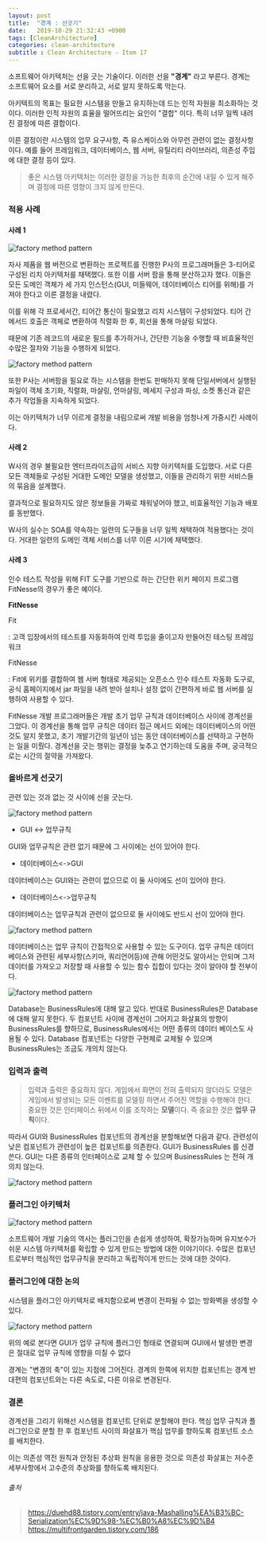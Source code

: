 ```yaml
---
layout: post
title:  "경계 : 선긋기"
date:   2019-10-29 21:32:43 +0900
tags: [CleanArchitecture]
categories: clean-architecture
subtitle : Clean Architecture - Item 17
---
```


소프트웨어 아키텍처는 선을 긋는 기술이다. 이러한 선을 **"경계"** 라고 부른다. 경계는 소프트웨어 요소를 서로 분리하고, 서로 알지 못하도록 막는다. 

아키텍트의 목표는 필요한 시스템을 만들고 유지하는데 드는 인적 자원을 최소화하는 것이다.  이러한 인적 자원의 효율을 떨어뜨리는 요인이 "결합" 이다. 특히 너무 일찍 내려진 결정에 따른 결합이다. 

이른 결정이란 시스템의 업무 요구사항, 즉 유스케이스와 아무런 관련이 없는 결정사항이다. 예를 들어 프레임워크, 데이터베이스, 웹 서버, 유틸리티 라이브러리, 의존성 주입에 대한 결정 등이 있다. 

> 좋은 시스템 아키텍처는 이러한 결정을 가능한 최후의 순간에 내릴 수 있게 해주며 결정에 따른 영향이 크지 않게 만든다.

### 적용 사례 

#### 사례 1

![factory method pattern](11.png)

자사 제품을 웹 버전으로 변환하는 프로젝트를 진행한 P사의 프로그래머들은 3-티어로 구성된 리치 아키텍처를 채택했다. 또한 이를 서버 팜을 통해 분산하고자 했다. 이들은 모든 도메인 객체가 세 가지 인스턴스(GUI, 미들웨어, 데이터베이스 티어를 위해)를 가져야 한다고 이른 결정을 내렸다. 

이를 위해 각 프로세서간, 티어간 통신이 필요했고 리치 시스템이 구성되었다. 티어 간 메서드 호출은 객체로 변환하여 직렬화 한 후, 회선을 통해 마샬링 되었다. 

때문에 기존 레코드의 새로운 필드를 추가하거나, 간단한 기능을 수행할 때 비효율적인 수많은 절차와 기능을 수행하게 되었다. 

![factory method pattern](12.png)

또한 P사는 서버팜을 필요로 하는 시스템을 한번도 판매하지 못해 단일서버에서 실행된 파일이 객체 초기화, 직렬화, 마샬링, 언마샬링, 메세지 구성과 파싱, 소켓 통신과 같은 추가 작업들을 지속하게 되었다. 

이는 아키텍처가 너무 이르게 결정을 내림으로써 개발 비용을 엄청나게 가중시킨 사례이다. 



#### 사례 2
W사의 경우 불필요한 엔터프라이즈급의 서비스 지향 아키텍처를 도입했다. 서로 다른 모든 객체들로 구성된 거대한 도메인 모델을 생성했고, 이들을 관리하기 위한 서비스들의 묶음을 설계했다.

결과적으로 필요하지도 않은 정보들을 가짜로 채워넣어야 했고, 비효율적인 기능과 배포를 동반했다. 

W사의 실수는 SOA를 약속하는 일련의 도구들을 너무 일찍 채택하여 적용했다는 것이다. 거대한 일련의 도메인 객체 서비스를 너무 이른 시기에 채택했다. 



#### 사례 3
인수 테스트 작성을 위해 FIT 도구를 기반으로 하는 간단한 위키 페이지 프로그램 FitNesse의 경우가 좋은 예이다. 

**FitNesse**

Fit

: 고객 입장에서의 테스트를 자동화하여 인력 투입을 줄이고자 만들어진 테스팅 프레임워크

FitNesse 

: Fit에 위키를 결합하여 웹 서버 형태로 제공되는 오픈소스 인수 테스트 자동화 도구로, 공식 홈페이지에서 jar 파일을 내려 받아 설치나 설정 없이 간편하게 바로 웹 서버를 실행하여 사용할 수 있다.

FitNesse 개발 프로그래머들은 개발 초기 업무 규칙과 데이터베이스 사이에 경계선을 그었다. 이 경계선을 통해 업무 규칙은 데이터 접근 메서드 외에는 데이터베이스의 어떤 것도 알지 못했고, 초기 개발기간의 일년이 넘는 동안 데이터베이스를 선택하고 구현하는 일을 미뤘다. 
경계선을 긋는 행위는 결정을 늦추고 연기하는데 도움을 주며, 궁극적으로는 시간의 절약을 가져왔다. 



### 올바르게 선긋기 
관련 있는 것과 없는 것 사이에 선을 긋는다. 

![factory method pattern](18.png)



- GUI <-> 업무규칙

GUI와 업무규칙은 관련 없기 때문에 그 사이에는 선이 있어야 한다. 

- 데이터베이스<->GUI

데이터베이스는 GUI와는 관련이 없으므로 이 둘 사이에도 선이 있어야 한다.

- 데이터베이스<->업무규칙

데이터베이스는 업무규칙과 관련이 없으므로 둘 사이에도 반드시 선이 있어야 한다.

![factory method pattern](15.png)

데이터베이스는 업무 규칙이 간접적으로 사용할 수 있는 도구이다. 업무 규칙은 데이터베이스와 관련된 세부사항(스키마, 쿼리언어등)에 관해 어떤것도 알아서는 안되며 그저 데이터를 가져오고 저장할 때 사용할 수 있는 함수 집합이 있다는 것이 알아야 할 전부이다. 

![factory method pattern](16.png)



Database는 BusinessRules에 대해 알고 있다. 반대로 BusinessRules은 Database에 대해 알지 못한다. 
두 컴포넌트 사이에 경계선이 그어지고 화살표의 방향이 BusinessRules를 향하므로, BusinessRules에서는 어떤 종류의 데이터 베이스도 사용될 수 있다. Database 컴포넌트는 다양한 구현체로 교체될 수 있으며 BusinessRules는 조금도 개의치 않는다. 

### 입력과 출력
> 입력과 출력은 중요하지 않다.
게임에서 화면이 전혀 출력되지 않더라도 모델은 게임에서 발생되는 모든 이벤트를 모델링 하면서 주어진 역할을 수행해야 한다. 중요한 것은 인터페이스 뒤에서 이를 조작하는 **모델**이다. 즉 중요한 것은 **업무 규칙**이다. 

따라서 GUI와 BusinessRules 컴포넌트의 경계선을 분할해보면 다음과 같다. 관련성이 낮은 컴포넌트가 관련성이 높은 컴포넌트를 의존한다.  GUI가 BusinessRules 를 신경쓴다. GUI는 다른 종류의 인터페이스로 교체 할 수 있으며 BusinessRules 는 전혀 개의치 않는다.

![factory method pattern](17.png)

### 플러그인 아키텍처 

![factory method pattern](19.png)

소프트웨어 개발 기술의 역사는 플러그인을 손쉽게 생성하여, 확장가능하며 유지보수가 쉬운 시스템 아키텍처를 확립할 수 있게 만드는 방법에 대한 이야기이다.  수많은 컴포넌트로부터 핵심적인 업무규칙을 분리하고 독립적이게 만드는 것에 대한 것이다. 

### 플러그인에 대한 논의
시스템을 플러그인 아키텍처로 배치함으로써 변경이 전파될 수 없는 방화벽을 생성할 수 있다. 

![factory method pattern](18.png)

위의 예로 본다면 GUI가 업무 규칙에 플러그인 형태로 연결되며 GUI에서 발생한 변경은 절대로 업무 규칙에 영향을 미칠 수 없다 

경계는 "변경의 축"이 있는 지점에 그어진다. 경계의 한쪽에 위치한 컴포넌트는 경계 반대편의 컴포넌트와는 다른 속도로, 다른 이유로 변경된다. 

### 결론
경계선을 그리기 위해선 시스템을 컴포넌트 단위로 분할해야 한다. 핵심 업무 규칙과 플러그인으로 분할 한 후 컴포넌트 사이의 화살표가 핵심 업무를 향하도록 컴포넌트 소스를 배치한다. 

이는 의존성 역전 원칙과 안정된 추상화 원칙을 응용한 것으로 의존성 화살표는 저수준 세부사항에서 고수준의 추상화를 향하도록 배치된다. 

###### 출처
> https://duehd88.tistory.com/entry/java-Mashalling%EA%B3%BC-Serialization%EC%9D%98-%EC%B0%A8%EC%9D%B4
> https://multifrontgarden.tistory.com/186

